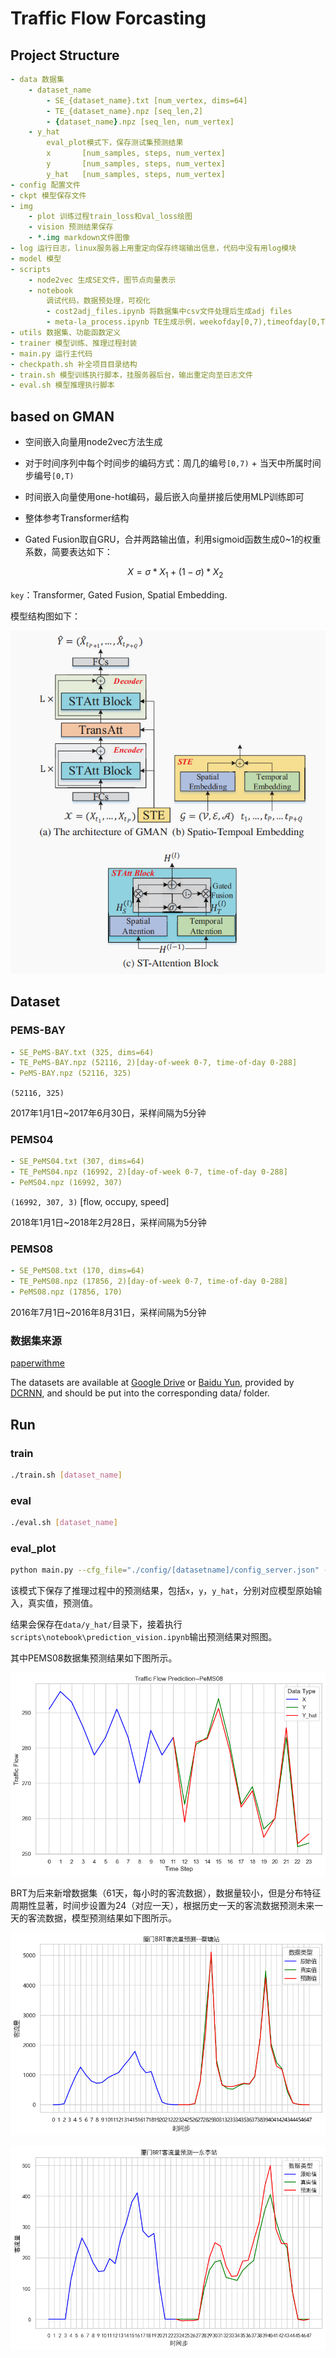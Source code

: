 # Traffic Flow Forcasting

## Project Structure

```yaml
- data 数据集
    - dataset_name
        - SE_{dataset_name}.txt [num_vertex, dims=64]
        - TE_{dataset_name}.npz [seq_len,2]
        - {dataset_name}.npz [seq_len, num_vertex]
    - y_hat
        eval_plot模式下，保存测试集预测结果
        x       [num_samples, steps, num_vertex]
        y       [num_samples, steps, num_vertex]
        y_hat   [num_samples, steps, num_vertex]
- config 配置文件
- ckpt 模型保存文件
- img
    - plot 训练过程train_loss和val_loss绘图
    - vision 预测结果保存
    - *.img markdown文件图像
- log 运行日志，linux服务器上用重定向保存终端输出信息，代码中没有用log模块
- model 模型
- scripts
    - node2vec 生成SE文件，图节点向量表示
    - notebook
        调试代码，数据预处理，可视化
        - cost2adj_files.ipynb 将数据集中csv文件处理后生成adj files
        - meta-la_process.ipynb TE生成示例，weekofday[0,7),timeofday[0,T),T表示一天的时间步
- utils 数据集、功能函数定义
- trainer 模型训练、推理过程封装
- main.py 运行主代码
- checkpath.sh 补全项目目录结构
- train.sh 模型训练执行脚本，挂服务器后台，输出重定向至日志文件
- eval.sh 模型推理执行脚本
```

## based on GMAN

- 空间嵌入向量用node2vec方法生成
- 对于时间序列中每个时间步的编码方式：周几的编号`[0,7)` + 当天中所属时间步编号`[0,T)`
- 时间嵌入向量使用one-hot编码，最后嵌入向量拼接后使用MLP训练即可
- 整体参考Transformer结构
- Gated Fusion取自GRU，合并两路输出值，利用sigmoid函数生成0~1的权重系数，简要表达如下：

  $$
    X=\sigma*X_1+(1-\sigma)*X_2
  $$

`key`：Transformer, Gated Fusion, Spatial Embedding.

模型结构图如下：

![GMAN](./img/gman.png)

## Dataset

### PEMS-BAY

```yaml
- SE_PeMS-BAY.txt (325, dims=64)
- TE_PeMS-BAY.npz (52116, 2)[day-of-week 0-7, time-of-day 0-288]
- PeMS-BAY.npz (52116, 325)
```

`(52116, 325)`

2017年1月1日~2017年6月30日，采样间隔为5分钟

### PEMS04

```yaml
- SE_PeMS04.txt (307, dims=64)
- TE_PeMS04.npz (16992, 2)[day-of-week 0-7, time-of-day 0-288]
- PeMS04.npz (16992, 307)
```

`(16992, 307, 3)` [flow, occupy, speed]

2018年1月1日~2018年2月28日，采样间隔为5分钟

### PEMS08

```yaml
- SE_PeMS08.txt (170, dims=64)
- TE_PeMS08.npz (17856, 2)[day-of-week 0-7, time-of-day 0-288]
- PeMS08.npz (17856, 170)
```

2016年7月1日~2016年8月31日，采样间隔为5分钟

### 数据集来源

[paperwithme](https://paperswithcode.com/task/traffic-prediction)

The datasets are available at [Google Drive](https://drive.google.com/open?id=10FOTa6HXPqX8Pf5WRoRwcFnW9BrNZEIX) or [Baidu Yun](https://pan.baidu.com/s/14Yy9isAIZYdU__OYEQGa_g), provided by [DCRNN](https://github.com/liyaguang/DCRNN), and should be put into the corresponding data/ folder.

## Run

### train

```bash
./train.sh [dataset_name]
```

### eval

```bash
./eval.sh [dataset_name]
```

### eval_plot

```bash
python main.py --cfg_file="./config/[datasetname]/config_server.json" --run_type="eval_plot"
```

该模式下保存了推理过程中的预测结果，包括`x`，`y`，`y_hat`，分别对应模型原始输入，真实值，预测值。

结果会保存在`data/y_hat/`目录下，接着执行`scripts\notebook\prediction_vision.ipynb`输出预测结果对照图。

其中PEMS08数据集预测结果如下图所示。

![PEMS08预测示例](img/prediction2.png)

BRT为后来新增数据集（61天，每小时的客流数据），数据量较小，但是分布特征周期性显著，时间步设置为24（对应一天），根据历史一天的客流数据预测未来一天的客流数据，模型预测结果如下图所示。

![厦门BRT预测示例1](img/prediction1.png)

![厦门BRT预测示例2](img/prediction3.png)

